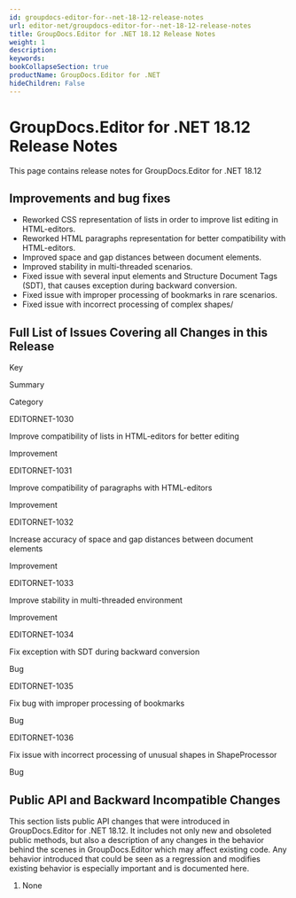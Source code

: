 ```yaml
---
id: groupdocs-editor-for--net-18-12-release-notes
url: editor-net/groupdocs-editor-for--net-18-12-release-notes
title: GroupDocs.Editor for .NET 18.12 Release Notes
weight: 1
description: 
keywords: 
bookCollapseSection: true
productName: GroupDocs.Editor for .NET
hideChildren: False
---
```


# GroupDocs.Editor for .NET 18.12 Release Notes


This page contains release notes for GroupDocs.Editor for .NET 18.12

## Improvements and bug fixes

*   Reworked CSS representation of lists in order to improve list editing in HTML-editors.
*   Reworked HTML paragraphs representation for better compatibility with HTML-editors.
*   Improved space and gap distances between document elements.
*   Improved stability in multi-threaded scenarios.
*   Fixed issue with several input elements and Structure Document Tags (SDT), that causes exception during backward conversion.
*   Fixed issue with improper processing of bookmarks in rare scenarios.
*   Fixed issue with incorrect processing of complex shapes/

## Full List of Issues Covering all Changes in this Release

Key

Summary

Category

EDITORNET-1030

Improve compatibility of lists in HTML-editors for better editing

Improvement

EDITORNET-1031

Improve compatibility of paragraphs with HTML-editors

Improvement

EDITORNET-1032

Increase accuracy of space and gap distances between document elements

Improvement

EDITORNET-1033

Improve stability in multi-threaded environment

Improvement

EDITORNET-1034

Fix exception with SDT during backward conversion

Bug

EDITORNET-1035

Fix bug with improper processing of bookmarks

Bug

EDITORNET-1036

Fix issue with incorrect processing of unusual shapes in ShapeProcessor

Bug

## Public API and Backward Incompatible Changes

This section lists public API changes that were introduced in GroupDocs.Editor for .NET 18.12. It includes not only new and obsoleted public methods, but also a description of any changes in the behavior behind the scenes in GroupDocs.Editor which may affect existing code. Any behavior introduced that could be seen as a regression and modifies existing behavior is especially important and is documented here.

1.  None

